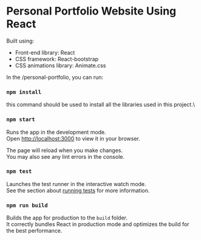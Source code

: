 # Personal Portfolio Website Using React

Built using:

- Front-end library: React
- CSS framework: React-bootstrap
- CSS animations library: Animate.css

In the /personal-portfolio, you can run:

### `npm install`

this command should be used to install all the libraries used in this project.\

### `npm start`

Runs the app in the development mode.\
Open [http://localhost:3000](http://localhost:3000) to view it in your browser.

The page will reload when you make changes.\
You may also see any lint errors in the console.

### `npm test`

Launches the test runner in the interactive watch mode.\
See the section about [running tests](https://facebook.github.io/create-react-app/docs/running-tests) for more information.

### `npm run build`

Builds the app for production to the `build` folder.\
It correctly bundles React in production mode and optimizes the build for the best performance.
